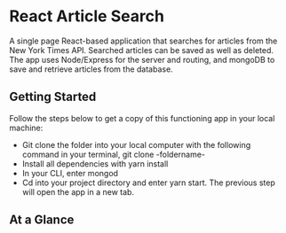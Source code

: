 # React Article Search
A single page React-based application that searches for articles from the New York Times API. Searched articles can be saved as well as deleted. The app uses Node/Express for the server and routing, and mongoDB to save and retrieve articles from the database.



## Getting Started
Follow the steps below to get a copy of this functioning app in your local machine:
* Git clone the folder into your local computer with the following command in your terminal, git clone -foldername-
* Install all dependencies with yarn install
* In your CLI, enter mongod
* Cd into your project directory and enter yarn start. The previous step will open the app in a new tab.
  

## At a Glance

 
 
